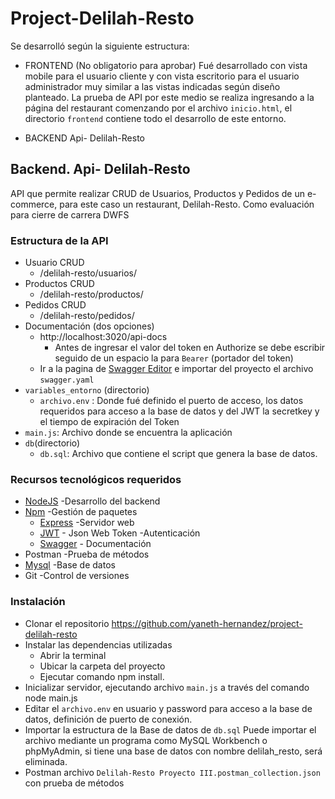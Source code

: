 # Project-Delilah-Resto
Se desarrolló según la siguiente estructura:
- FRONTEND (No obligatorio para aprobar)
    Fué desarrollado con vista mobile para el usuario cliente y con vista escritorio para el usuario administrador muy similar a las vistas indicadas según diseño planteado. La prueba de API por este medio se realiza ingresando a la página del restaurant comenzando por el archivo `inicio.html`, el directorio `frontend` contiene todo el desarrollo de este entorno. 

- BACKEND 
    Api- Delilah-Resto

## Backend. Api- Delilah-Resto
API que permite realizar CRUD de Usuarios, Productos y Pedidos de un e-commerce, para este caso un restaurant, Delilah-Resto. Como evaluación para cierre de carrera DWFS

### Estructura de la API
- Usuario CRUD 
    - /delilah-resto/usuarios/
- Productos CRUD
    - /delilah-resto/productos/
- Pedidos CRUD
    - /delilah-resto/pedidos/
- Documentación (dos opciones)
    - http://localhost:3020/api-docs
        - Antes de ingresar el valor del token en Authorize  se debe escribir seguido de un espacio la para `Bearer` (portador del token)
    - Ir a la pagina de [Swagger  Editor](https://editor.swagger.io/) e importar del proyecto el archivo `swagger.yaml`
- `variables_entorno` (directorio)
    - `archivo.env` : Donde fué definido el puerto de acceso, los datos requeridos para acceso a la base de datos y del JWT la secretkey y el tiempo de expiración del Token
- `main.js`: Archivo donde se encuentra la aplicación 
- `db`(directorio)
    - `db.sql`: Archivo que contiene el script que genera la base de datos.

        
### Recursos tecnológicos requeridos
- [NodeJS](https://nodejs.org/es/download/) -Desarrollo del backend
- [Npm](https://docs.npmjs.com/cli/v6/commands/npm-install) -Gestión de paquetes
    - [Express](http://expressjs.com/es/starter/installing.html) -Servidor web
    - [JWT](https://jwt.io/#libraries-io) - Json Web Token -Autenticación
    - [Swagger](https://www.npmjs.com/package/express-swagger-generator) - Documentación
- Postman -Prueba de métodos
- [Mysql](https://dev.mysql.com/downloads/) -Base de datos
- Git -Control de versiones

### Instalación
- Clonar el repositorio 
https://github.com/yaneth-hernandez/project-delilah-resto
- Instalar las dependencias utilizadas
    - Abrir la terminal
    - Ubicar la carpeta del proyecto
    - Ejecutar comando npm install.
- Inicializar servidor, ejecutando archivo `main.js` a través del comando node main.js
- Editar el `archivo.env` en usuario y password para acceso a la base de datos, definición de puerto de conexión.
- Importar la estructura de la Base de datos de `db.sql` Puede importar el archivo mediante un programa como MySQL Workbench o phpMyAdmin, si tiene una base de datos con nombre delilah_resto, será eliminada. 
- Postman archivo `Delilah-Resto Proyecto III.postman_collection.json` con prueba de métodos

